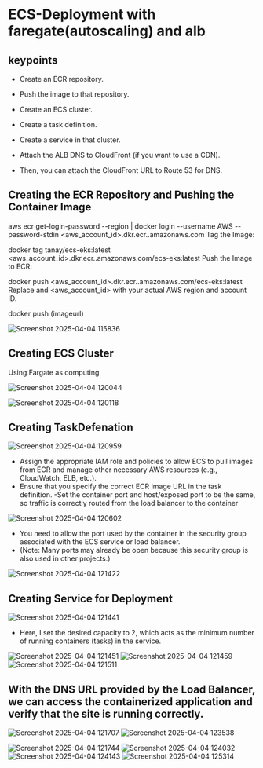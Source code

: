 # ECS-Deployment  with faregate(autoscaling) and alb
## keypoints
- Create an ECR repository.

- Push the image to that repository.

- Create an ECS cluster.

- Create a task definition.

- Create a service in that cluster.

- Attach the ALB DNS to CloudFront (if you want to use a CDN).

- Then, you can attach the CloudFront URL to Route 53 for DNS.


## Creating the ECR Repository and Pushing the Container Image

aws ecr get-login-password --region <your-region> | docker login --username AWS --password-stdin <aws_account_id>.dkr.ecr.<your-region>.amazonaws.com
Tag the Image:


docker tag tanay/ecs-eks:latest <aws_account_id>.dkr.ecr.<your-region>.amazonaws.com/ecs-eks:latest
Push the Image to ECR:


docker push <aws_account_id>.dkr.ecr.<your-region>.amazonaws.com/ecs-eks:latest
Replace <your-region> and <aws_account_id> with your actual AWS region and account ID.

docker push (imageurl)

![Screenshot 2025-04-04 115836](https://github.com/user-attachments/assets/534ed351-a0cb-4661-bdee-c4974f1ffce9)


## Creating ECS Cluster

Using Fargate as computing

![Screenshot 2025-04-04 120044](https://github.com/user-attachments/assets/24b914ca-8810-4cd9-bb76-a5ab63f73cbb)

![Screenshot 2025-04-04 120118](https://github.com/user-attachments/assets/e7501fa6-7989-4a67-8671-58c4aeda6ebd)

## Creating TaskDefenation

![Screenshot 2025-04-04 120959](https://github.com/user-attachments/assets/1baa5585-78a2-45aa-95e6-73ba062bcf2f)

- Assign the appropriate IAM role and policies to allow ECS to pull images from ECR and manage other necessary AWS resources (e.g., CloudWatch, ELB, etc.).
- Ensure that you specify the correct ECR image URL in the task definition.
-Set the container port and host/exposed port to be the same, so traffic is correctly routed from the load balancer to the container

![Screenshot 2025-04-04 120602](https://github.com/user-attachments/assets/f32a0906-883a-49d3-9e0d-67fdcc72a81d)

- You need to allow the port used by the container in the security group associated with the ECS service or load balancer.
- (Note: Many ports may already be open because this security group is also used in other projects.)

![Screenshot 2025-04-04 121422](https://github.com/user-attachments/assets/41646407-4e55-4509-8e4c-49fc8b43f5a4)

## Creating Service for Deployment

![Screenshot 2025-04-04 121441](https://github.com/user-attachments/assets/1f12d704-7b72-465c-bf5e-67d2c4958fd2)

- Here, I set the desired capacity to 2, which acts as the minimum number of running containers (tasks) in the service.

![Screenshot 2025-04-04 121451](https://github.com/user-attachments/assets/32b330e8-4952-4fe4-988d-5bac00701c32)
![Screenshot 2025-04-04 121459](https://github.com/user-attachments/assets/d3586568-49a0-4295-9105-ab65926b06f2)
![Screenshot 2025-04-04 121511](https://github.com/user-attachments/assets/219c9502-1666-4bd9-aaf6-dfe7414c3b56)

## With the DNS URL provided by the Load Balancer, we can access the containerized application and verify that the site is running correctly.
![Screenshot 2025-04-04 121707](https://github.com/user-attachments/assets/70df11af-d8f3-4dd7-95ea-b2ba248fad74)
![Screenshot 2025-04-04 123538](https://github.com/user-attachments/assets/d0e0d86f-51e9-497f-bc7e-e76cb862403c)

![Screenshot 2025-04-04 121744](https://github.com/user-attachments/assets/de5a4554-5b98-4c2b-a5ba-e76442f28137)
![Screenshot 2025-04-04 124032](https://github.com/user-attachments/assets/846a0e98-096b-4e8c-9a05-8ad34a338364)
![Screenshot 2025-04-04 124143](https://github.com/user-attachments/assets/f9875cbc-468a-471a-a422-cb1b9bb0d3b5)
![Screenshot 2025-04-04 125314](https://github.com/user-attachments/assets/07cfc3e0-4d45-4e1d-be1f-50f16888acfe)
